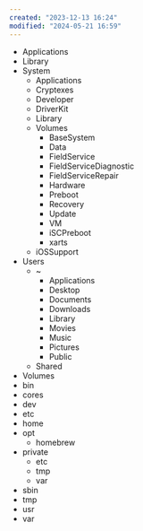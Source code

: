 ```yaml
---
created: "2023-12-13 16:24"
modified: "2024-05-21 16:59"
---
```



- Applications
- Library
- System
    - Applications
    - Cryptexes
    - Developer
    - DriverKit
    - Library
    - Volumes
        - BaseSystem
        - Data
        - FieldService
        - FieldServiceDiagnostic
        - FieldServiceRepair
        - Hardware
        - Preboot
        - Recovery
        - Update
        - VM
        - iSCPreboot
        - xarts
    - iOSSupport
- Users
    - ~
        - Applications
        - Desktop
        - Documents
        - Downloads
        - Library
        - Movies
        - Music
        - Pictures
        - Public
    - Shared
- Volumes
- bin
- cores
- dev
- etc
- home
- opt
    - homebrew
- private
    - etc
    - tmp
    - var
- sbin
- tmp
- usr
- var
